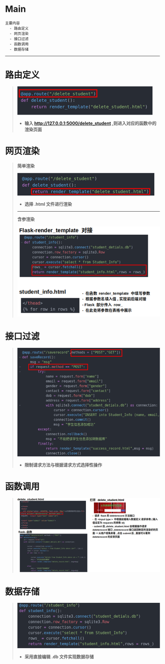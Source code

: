 # Main
```
主要内容
  - 路由定义
  - 网页渲染
  - 接口过滤
  - 函数调用
  - 数据存储
```
---

# 路由定义
> ![20230109_002849_30](image/20230109_002849_30.png)
> - **输入 http://127.0.0.1:5000/delete_student ,则进入对应的函数中的渲染页面**

# 网页渲染
> **简单渲染**
>
> ![20230109_003140_92](image/20230109_003140_92.png)
> - **选择 .html 文件进行渲染**
> ---
> **含参渲染**
>
> ![20230109_005926_61](image/20230109_005926_61.png)

# 接口过滤
> ![20230109_010419_34](image/20230109_010419_34.png)
> - **限制请求方法与根据请求方式选择性操作**

# 函数调用
> ![20230109_012229_80](image/20230109_012229_80.png)

# 数据存储
> ![20230109_010711_26](image/20230109_010711_26.png)
> - **采用直接编辑 .db 文件实现数据存储**
